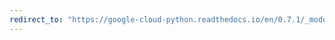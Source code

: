 ```yaml
---
redirect_to: "https://google-cloud-python.readthedocs.io/en/0.7.1/_modules/gcloud/datastore/batch.html"
---
```

